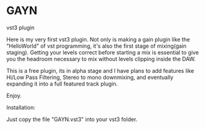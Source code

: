 # GAYN
vst3 plugin

Here is my very first vst3 plugin. Not only is making a gain plugin like the "HelloWorld" of vst programming, it's also the first stage of mixing(gain staging).
Getting your levels correct before starting a mix is essential to give you the headroom necessary to mix without levels clipping inside the DAW.

This is a free plugin, its in alpha stage and I have plans to add features like Hi/Low Pass Filtering, Stereo to mono downmixing, and eventually expanding it into a full featured track plugin. 

Enjoy.

Installation:

Just copy the file "GAYN.vst3" into your vst3 folder.
